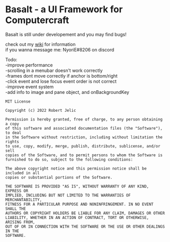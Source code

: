 # Basalt - a UI Framework for Computercraft

Basalt is still under developement and you may find bugs!

check out my [wiki](https://github.com/NoryiE/NyoUI/wiki/) for information<br>
if you wanna message me: NyoriE#8206 on discord

Todo:<br>
-improve performance<br>
-scrolling in a menubar doesn't work correctly<br>
-frames dont move correctly if anchor is bottom/right <br>
-click event and lose focus event order is not correct<br>
-improve event system<br>
-add info to image and pane object, and onBackgroundKey

    MIT License
 
    Copyright (c) 2022 Robert Jelic
 
    Permission is hereby granted, free of charge, to any person obtaining a copy
    of this software and associated documentation files (the "Software"), to deal
    in the Software without restriction, including without limitation the rights
    to use, copy, modify, merge, publish, distribute, sublicense, and/or sell
    copies of the Software, and to permit persons to whom the Software is
    furnished to do so, subject to the following conditions:
 
    The above copyright notice and this permission notice shall be included in all
    copies or substantial portions of the Software.
 
    THE SOFTWARE IS PROVIDED "AS IS", WITHOUT WARRANTY OF ANY KIND, EXPRESS OR
    IMPLIED, INCLUDING BUT NOT LIMITED TO THE WARRANTIES OF MERCHANTABILITY,
    FITNESS FOR A PARTICULAR PURPOSE AND NONINFRINGEMENT. IN NO EVENT SHALL THE
    AUTHORS OR COPYRIGHT HOLDERS BE LIABLE FOR ANY CLAIM, DAMAGES OR OTHER
    LIABILITY, WHETHER IN AN ACTION OF CONTRACT, TORT OR OTHERWISE, ARISING FROM,
    OUT OF OR IN CONNECTION WITH THE SOFTWARE OR THE USE OR OTHER DEALINGS IN THE
    SOFTWARE.
